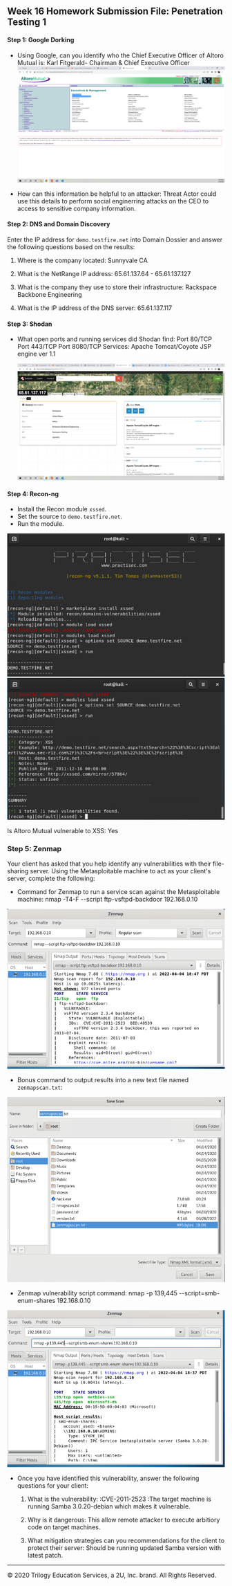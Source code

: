 ## Week 16 Homework Submission File: Penetration Testing 1

#### Step 1: Google Dorking


- Using Google, can you identify who the Chief Executive Officer of Altoro Mutual is:
  Karl Fitgerald- Chairman & Chief Executive Officer
  ![](Images/16-1.png)

- How can this information be helpful to an attacker:
  Threat Actor could use this details to perform social enginerring attacks on the CEO to access to sensitive company information.

#### Step 2: DNS and Domain Discovery

Enter the IP address for `demo.testfire.net` into Domain Dossier and answer the following questions based on the results:

  1. Where is the company located: Sunnyvale CA

  2. What is the NetRange IP address: 65.61.137.64 - 65.61.137.127

  3. What is the company they use to store their infrastructure: Rackspace Backbone Engineering

  4. What is the IP address of the DNS server: 65.61.137.117

#### Step 3: Shodan

- What open ports and running services did Shodan find:
  Port 80/TCP
  Port 443/TCP
  Port 8080/TCP
  Services: Apache Tomcat/Coyote JSP engine ver 1.1
  
  ![](Images/16-2.png)

#### Step 4: Recon-ng

- Install the Recon module `xssed`. 
- Set the source to `demo.testfire.net`. 
- Run the module. 


![](Images/16-3.png)
![](Images/16-4.png)

Is Altoro Mutual vulnerable to XSS: 
 Yes

### Step 5: Zenmap

Your client has asked that you help identify any vulnerabilities with their file-sharing server. Using the Metasploitable machine to act as your client's server, complete the following:

- Command for Zenmap to run a service scan against the Metasploitable machine: nmap -T4-F --script ftp-vsftpd-backdoor 192.168.0.10

 ![](Images/16-5.png)
 
- Bonus command to output results into a new text file named `zenmapscan.txt`: 

![](Images/16-Bonus.png)

- Zenmap vulnerability script command: nmap -p 139,445 --script=smb-enum-shares 192.168.0.10

![](Images/16-6.png)

- Once you have identified this vulnerability, answer the following questions for your client:
  1. What is the vulnerability:
     :CVE-2011-2523
     :The target machine is running Samba 3.0.20-debian which makes it vulnerable.

  2. Why is it dangerous:
     This allow remote attacker to execute arbitiory code on target machines.

  3. What mitigation strategies can you recommendations for the client to protect their server:
     Should be running updated Samba version with latest patch.

---
© 2020 Trilogy Education Services, a 2U, Inc. brand. All Rights Reserved.  


